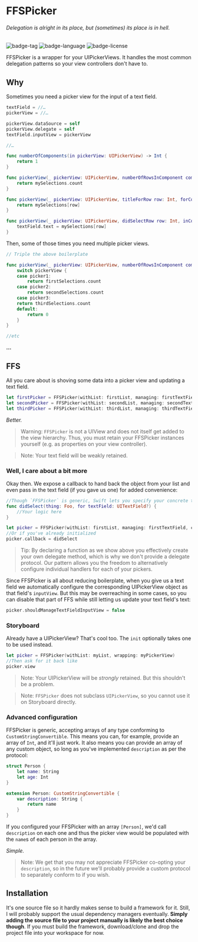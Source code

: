 # FFSPicker
###### Delegation is alright in its place, but (sometimes) its place is in hell.
![badge-tag] ![badge-language] ![badge-license]  

FFSPicker is a wrapper for your UIPickerViews. It handles the most common delegation patterns so your view controllers don't have to.

## Why
Sometimes you need a picker view for the input of a text field.

```swift
textField = //…
pickerView = //…

pickerView.dataSource = self
pickerView.delegate = self
textField.inputView = pickerView

//…

func numberOfComponents(in pickerView: UIPickerView) -> Int {
    return 1
}

func pickerView(_ pickerView: UIPickerView, numberOfRowsInComponent component: Int) -> Int {
    return mySelections.count
}

func pickerView(_ pickerView: UIPickerView, titleForRow row: Int, forComponent component: Int) -> String? {
    return mySelections[row]
}

func pickerView(_ pickerView: UIPickerView, didSelectRow row: Int, inComponent component: Int) {
    textField.text = mySelections[row]
}

```

Then, some of those times you need multiple picker views.

```swift
// Triple the above boilerplate

func pickerView(_ pickerView: UIPickerView, numberOfRowsInComponent component: Int) -> Int {
    switch pickerView {
    case picker1:
        return firstSelections.count
    case picker2:
        return secondSelections.count
    case picker3:
	return thirdSelections.count
    default:
        return 0
    }
}

//etc
```

**...**

## FFS
All you care about is shoving some data into a picker view and updating a text field.

```swift
let firstPicker = FFSPicker(withList: firstList, managing: firstTextField)
let secondPicker = FFSPicker(withList: secondList, managing: secondTextField)
let thirdPicker = FFSPicker(withList: thirdList, managing: thirdTextField)
```

*Better.*

>Warning: `FFSPicker` is not a UIView and does not itself get added to the view hierarchy. Thus, you must retain your FFSPicker instances yourself (e.g. as properties on your view controller).

>Note: Your text field will be weakly retained.

### Well, I care about a bit more
Okay then. We expose a callback to hand back the object from your list and even pass in the text field (if you gave us one) for added convenience:

```swift
//Though `FFSPicker` is generic, Swift lets you specify your concrete type in the callback.
func didSelect(thing: Foo, for textField: UITextField?) {
    //Your logic here
}

let picker = FFSPicker(withList: firstList, managing: firstTextField, callback: didSelect)
//Or if you've already initialized
picker.callback = didSelect
```

>Tip: By declaring a function as we show above you effectively create your own delegate method, which is why we don't provide a delegate protocol. Our pattern allows you the freedom to alternatively configure individual handlers for each of your pickers.

Since FFSPicker is all about reducing boilerplate, when you give us a text field we automatically configure the corresponding UIPickerView object as that field's `inputView`. But this may be overreaching in some cases, so you can disable that part of FFS while still letting us update your text field's text:

```swift
picker.shouldManageTextFieldInputView = false
```

### Storyboard
Already have a UIPickerView? That's cool too. The `init` optionally takes one to be used instead.

```swift
let picker = FFSPicker(withList: myList, wrapping: myPickerView)
//Then ask for it back like
picker.view
```

>Note: Your UIPickerView will be _strongly_ retained. But this shouldn't be a problem.

>Note: `FFSPicker` does not subclass `UIPickerView`, so you cannot use it on Storyboard directly.

### Advanced configuration

FFSPicker is generic, accepting arrays of any type conforming to `CustomStringConvertible`. This means you can, for example, provide an array of `Int`, and it'll just work. It also means you can provide an array of any custom object, so long as you've implemented `description` as per the protocol:

```swift
struct Person {
    let name: String
    let age: Int
}

extension Person: CustomStringConvertible {
    var description: String {
        return name
    }
}
```

If you configured your FFSPicker with an array `[Person]`, we'd call `description` on each one and thus the picker view would be populated with the `name`s of each person in the array.

_Simple._

>Note: We get that you may not appreciate FFSPicker co-opting your `description`, so in the future we'll probably provide a custom protocol to separately conform to if you wish.

## Installation
It's one source file so it hardly makes sense to build a framework for it. Still, I will probably support the usual dependency managers eventually. **Simply adding the source file to your project manually is likely the best choice though**. If you must build the framework, download/clone and drop the project file into your workspace for now.

[badge-tag]: https://img.shields.io/github/tag/nathanhosselton/FFSPicker.svg
[badge-language]: https://img.shields.io/badge/language-Swift-orange.svg
[badge-license]: https://img.shields.io/github/license/nathanhosselton/FFSPicker.svg
